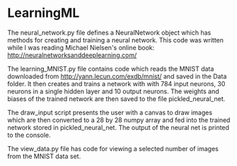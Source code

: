 # LearningML

The neural_network.py file defines a NeuralNetwork object which has methods for creating and training a neural network.
This code was written while I was reading Michael Nielsen's online book: http://neuralnetworksanddeeplearning.com/

The learning_MNIST.py file contains code which reads the MNIST data downloaded from http://yann.lecun.com/exdb/mnist/ and
saved in the Data folder. It then creates and trains a network with with 784 input neurons, 30 neurons in a single hidden 
layer and 10 output neurons. The weights and biases of the trained network are then saved to the file pickled_neural_net.

The draw_input script presents the user with a canvas to draw images which are then converted to a 28 by 28 numpy array
and fed into the trained network stored in pickled_neural_net. The output of the neural net is printed to the console.

The view_data.py file has code for viewing a selected number of images from the MNIST data set.
